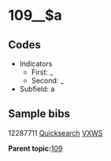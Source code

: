 # 109\_\_$a

## Codes

-   Indicators
    -   First: \_
    -   Second: \_
-   Subfield: a

## Sample bibs

12287711 [Quicksearch](https://search.library.yale.edu/catalog/12287711) [VXWS](http://prodorbis.library.yale.edu:7014/vxws/GetHoldingsService?bibId=12287711)

**Parent topic:**[109](../../tags/109/109.md)

